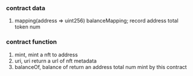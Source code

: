 ### contract data
1. mapping(address => uint256) balanceMapping; record address total token num

### contract function
1. mint, mint a nft to address
2. uri, uri return a url of nft metadata
3. balanceOf, balance of return an address total  num mint by this contract